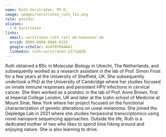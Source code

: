 ```yaml
---
name: Ruth Verstraten, Ph.D.
image: images/verstraten_ruth_fin.png
role: postdoc
aliases:
  - R Versrtaten
links:
  email: verstraten.ruth (at) mh-hannover.de
  orcid: 0009-0008-6046-6335
  google-scholar: AsH78Y8AAAAJ
  linkedin: ruth-verstraten-2371a026
---
```


Ruth obtained a BSc in Molecular Biology in Utrecht, The Netherlands, and subsequently worked as a research assistant in the lab of Prof. Simon Frost for a few years at the University of Sheffield, UK. She subsequently undertook a PhD at the University of Cambridge where her studies focused on innate immune responses and persistent HPV infections in cervical cancer. She then worked as a postdoc in the lab of Prof. Anne Brown, first at Imperial College London, UK and later at the Icahn school of Medicine at Mount Sinai, New York where her project focused on the functional characterization of genetic alterations on uveal melanoma. She joined the Depledge Lab in 2021 where she studies herpesviral transcriptomics using novel nanopore sequencing approaches. Outside the life, Ruth is a dedicated mother of two who likes to spend time hiking around and enjoying nature. She is also learning to drive.
